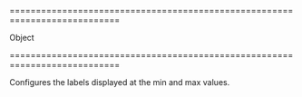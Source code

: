 ===========================================================================
<!--type-->Object<!--/type-->
===========================================================================

<!--shortDescription-->
Configures the labels displayed at the min and max values.
<!--/shortDescription-->

<!--fullDescription-->

<!--/fullDescription-->